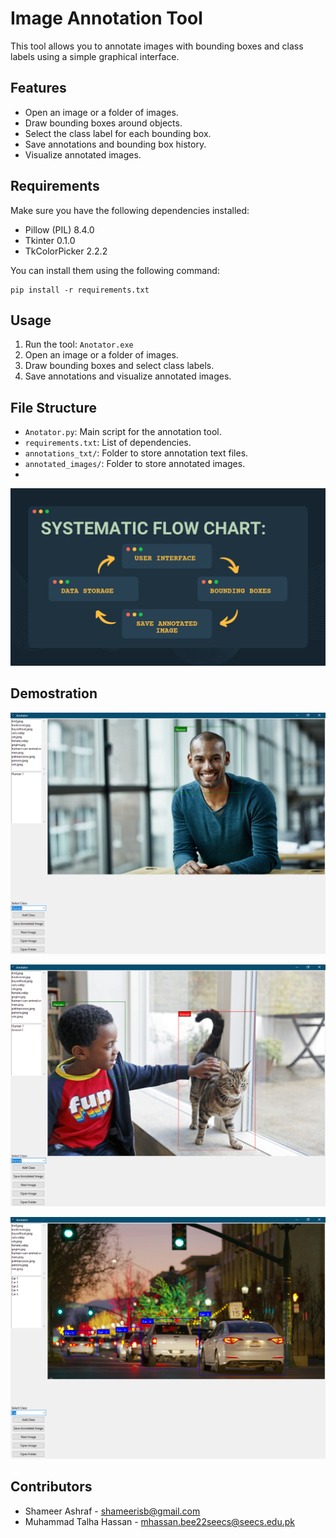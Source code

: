# Image Annotation Tool

This tool allows you to annotate images with bounding boxes and class labels using a simple graphical interface.

## Features

- Open an image or a folder of images.
- Draw bounding boxes around objects.
- Select the class label for each bounding box.
- Save annotations and bounding box history.
- Visualize annotated images.

## Requirements

Make sure you have the following dependencies installed:

- Pillow (PIL) 8.4.0
- Tkinter 0.1.0
- TkColorPicker 2.2.2

You can install them using the following command:

```
pip install -r requirements.txt
```

## Usage

1. Run the tool: `Anotator.exe`
2. Open an image or a folder of images.
3. Draw bounding boxes and select class labels.
4. Save annotations and visualize annotated images.

## File Structure

- `Anotator.py`: Main script for the annotation tool.
- `requirements.txt`: List of dependencies.
- `annotations_txt/`: Folder to store annotation text files.
- `annotated_images/`: Folder to store annotated images.
- 
![09](<readme Images/Flow chart.jpg>)
## Demostration
![09](<readme Images/1.png>)

![09](<readme Images/2.png>)

![09](<readme Images/3.png>)

## Contributors
- Shameer Ashraf - shameerisb@gmail.com
- Muhammad Talha Hassan - mhassan.bee22seecs@seecs.edu.pk


